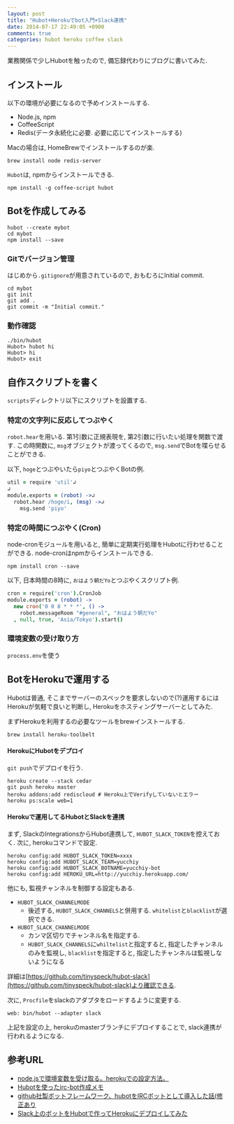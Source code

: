 ```yaml
---
layout: post
title: "Hubot+Herokuでbot入門+Slack連携"
date: 2014-07-17 22:49:05 +0900
comments: true
categories: hubot heroku coffee slack
---
```


業務関係で少しHubotを触ったので, 備忘録代わりにブログに書いてみた.

インストール
------------

以下の環境が必要になるので予めインストールする.

- Node.js, npm
- CoffeeScript
- Redis(データ永続化に必要. 必要に応じてインストールする)

Macの場合は, HomeBrewでインストールするのが楽.

```
brew install node redis-server
```

`Hubot`は, npmからインストールできる.

```
npm install -g coffee-script hubot
```

Botを作成してみる
-----------------

```
hubot --create mybot
cd mybot
npm install --save
```

### Gitでバージョン管理

はじめから`.gitignore`が用意されているので, おもむろにInitial commit.

```
cd mybot
git init
git add .
git commit -m "Initial commit."
```

### 動作確認

```
./bin/hubot
Hubot> hubot hi
Hubot> hi
Hubot> exit
```

自作スクリプトを書く
--------------------

`scripts`ディレクトリ以下にスクリプトを設置する.

### 特定の文字列に反応してつぶやく

`robot.hear`を用いる. 第1引数に正規表現を, 第2引数に行いたい処理を関数で渡す.
この時関数に, `msg`オブジェクトが渡ってくるので, `msg.send`でBotを喋らせることができる.

以下, `hoge`とつぶやいたら`piyo`とつぶやくBotの例.

```coffee
util = require 'util'↲
↲
module.exports = (robot) ->↲
  robot.hear /hoge/i, (msg) ->↲
    msg.send 'piyo'
```

### 特定の時間につぶやく(Cron)

node-cronモジュールを用いると, 簡単に定期実行処理をHubotに行わせることができる.
node-cronはnpmからインストールできる.

```
npm install cron --save
```

以下, 日本時間の8時に, `おはよう朝だYo`とつぶやくスクリプト例.

```coffee
cron = require('cron').CronJob
module.exports = (robot) ->
  new cron('0 0 8 * * *', () ->
    robot.messageRoom "#general", "おはよう朝だYo"
  , null, true, 'Asia/Tokyo').start()
```

### 環境変数の受け取り方

`process.env`を使う

BotをHerokuで運用する
-----------------------

Hubotは普通, そこまでサーバーのスペックを要求しないので(?)運用するには
Herokuが気軽で良いと判断し, Herokuをホスティングサーバーとしてみた.

まずHerokuを利用するの必要なツールをbrewインストールする.

```
brew install heroku-toolbelt
```

#### HerokuにHubotをデプロイ

`git push`でデプロイを行う.

```
heroku create --stack cedar
git push heroku master
heroku addons:add rediscloud # Heroku上でVerifyしていないとエラー
heroku ps:scale web=1
```

#### Herokuで運用してるHubotとSlackを連携

まず, SlackのIntegrationsからHubot連携して, `HUBOT_SLACK_TOKEN`を控えておく.
次に, herokuコマンドで設定.

```
heroku config:add HUBOT_SLACK_TOKEN=xxxx
heroku config:add HUBOT_SLACK_TEAM=yucchiy
heroku config:add HUBOT_SLACK_BOTNAME=yucchiy-bot
heroku config:add HEROKU_URL=http://yucchiy.herokuapp.com/
```

他にも, 監視チャンネルを制御する設定もある.

- `HUBOT_SLACK_CHANNELMODE`
    - 後述する, `HUBOT_SLACK_CHANNELS`と併用する. `whitelist`と`blacklist`が選択できる.
- `HUBOT_SLACK_CHANNELMODE`
    - カンマ区切りでチャンネル名を指定する.
    - `HUBOT_SLACK_CHANNELS`に`whiltelist`と指定すると, 指定したチャンネルのみを監視し, `blacklist`を指定すると, 指定したチャンネルは監視しないようになる

詳細は[https://github.com/tinyspeck/hubot-slack](https://github.com/tinyspeck/hubot-slack)より確認できる.

次に, `Procfile`をslackのアダプタをロードするように変更する.

```
web: bin/hubot --adapter slack
```

上記を設定の上, herokuのmasterブランチにデプロイすることで, slack連携が行われるようになる.


参考URL
-------

- [node.jsで環境変数を受け取る。herokuでの設定方法。](http://hilott.hateblo.jp/entry/2012/07/09/004115)
- [Hubotを使ったirc-bot作成メモ](http://sojiro14.github.io/blog/2014/04/19/irc-bot-by-hubot/)
- [github社製ボットフレームワーク、hubotをIRCボットとして導入した話(修正あり](http://d.hatena.ne.jp/anatoo/20120204/1328368042)
- [Slack上のボットをHubotで作ってHerokuにデプロイしてみた](http://nanapi.co.jp/blog/2014/06/04/slack_with_hubot/)

